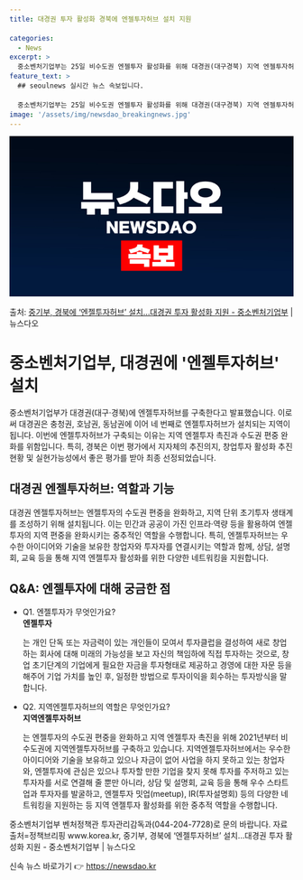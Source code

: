 ```yaml
---
title: 대경권 투자 활성화 경북에 엔젤투자허브 설치 지원

categories:
  - News
excerpt: >
  중소벤처기업부는 25일 비수도권 엔젤투자 활성화를 위해 대경권(대구경북) 지역 엔젤투자허브를 경북에 구축한다…
feature_text: >
  ## seoulnews 실시간 뉴스 속보입니다.

  중소벤처기업부는 25일 비수도권 엔젤투자 활성화를 위해 대경권(대구경북) 지역 엔젤투자허브를 경북에 구축한다…
image: '/assets/img/newsdao_breakingnews.jpg'
---
```


![뉴스다오 속보](/assets/img/newsdao_breakingnews.jpg)

<p>출처: <a href="https://newsdao.kr/3669" rel="dofollow">중기부, 경북에 ‘엔젤투자허브’ 설치…대경권 투자 활성화 지원 - 중소벤처기업부</a> | 뉴스다오</p>

<h1> 중소벤처기업부, 대경권에 '엔젤투자허브' 설치</h1>

<p data-ke-size="size16">중소벤처기업부가 대경권(대구·경북)에 엔젤투자허브를 구축한다고 발표했습니다. 이로써 대경권은 충청권, 호남권, 동남권에 이어 네 번째로 엔젤투자허브가 설치되는 지역이 됩니다. 이번에 엔젤투자허브가 구축되는 이유는 지역 엔젤투자 촉진과 수도권 편중 완화를 위함입니다. 특히, 경북은 이번 평가에서 지자체의 추진의지, 창업투자 활성화 추진현황 및 실현가능성에서 좋은 평가를 받아 최종 선정되었습니다.</p>

<h2 data-ke-size="size26">대경권 엔젤투자허브: 역할과 기능</h2>

<p data-ke-size="size16">대경권 엔젤투자허브는 엔젤투자의 수도권 편중을 완화하고, 지역 단위 초기투자 생태계를 조성하기 위해 설치됩니다. 이는 민간과 공공이 가진 인프라·역량 등을 활용하여 엔젤투자의 지역 편중을 완화시키는 중추적인 역할을 수행합니다. 특히, 엔젤투자허브는 우수한 아이디어와 기술을 보유한 창업자와 투자자를 연결시키는 역할과 함께, 상담, 설명회, 교육 등을 통해 지역 엔젤투자 활성화를 위한 다양한 네트워킹을 지원합니다.</p>

<h2 data-ke-size="size26">Q&amp;A: 엔젤투자에 대해 궁금한 점</h2>

<ul>
	<li>Q1. 엔젤투자가 무엇인가요?</li>
	<td style="text-align: center; height: 17px;"><b>엔젤투자</b></td>
		<p>는 개인 단독 또는 자금력이 있는 개인들이 모여서 투자클럽을 결성하여 새로 창업하는 회사에 대해 미래의 가능성을 보고 자신의 책임하에 직접 투자하는 것으로, 창업 초기단계의 기업에게 필요한 자금을 투자형태로 제공하고 경영에 대한 자문 등을 해주어 기업 가치를 높인 후, 일정한 방법으로 투자이익을 회수하는 투자방식을 말합니다.</p>
	<li>Q2. 지역엔젤투자허브의 역할은 무엇인가요?</li>
	<td style="text-align: center; height: 17px;"><b>지역엔젤투자허브</b></td>
   <p>는 엔젤투자의 수도권 편중을 완화하고 지역 엔젤투자 촉진을 위해 2021년부터 비수도권에 지역엔젤투자허브를 구축하고 있습니다. 지역엔젤투자허브에서는 우수한 아이디어와 기술을 보유하고 있으나 자금이 없어 사업을 하지 못하고 있는 창업자와, 엔젤투자에 관심은 있으나 투자할 만한 기업을 찾지 못해 투자를 주저하고 있는 투자자를 서로 연결해 줄 뿐만 아니라, 상담 및 설명회, 교육 등을 통해 우수 스타트업과 투자자를 발굴하고, 엔젤투자 밋업(meetup), IR(투자설명회) 등의 다양한 네트워킹을 지원하는 등 지역 엔젤투자 활성화를 위한 중추적 역할을 수행합니다.</p>
</ul>

<p data-ke-size="size16">중소벤처기업부 벤처정책관 투자관리감독과(044-204-7728)로 문의 바랍니다. 자료출처=정책브리핑 www.korea.kr, 중기부, 경북에 ‘엔젤투자허브’ 설치…대경권 투자 활성화 지원 - 중소벤처기업부 | 뉴스다오</p> 

신속 뉴스 바로가기 👉 <a href="https://newsdao.kr" rel="dofollow">https://newsdao.kr</a>


